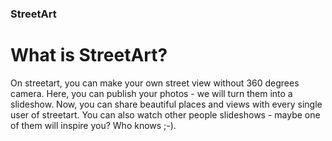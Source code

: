 ### StreetArt ###
# What is StreetArt? #
On streetart, you can make your own street view without 360 degrees camera. Here, you can publish your photos - we will
turn them into a slideshow. Now, you can share beautiful places and views with every single user of streetart. You can also
watch other people slideshows - maybe one of them will inspire you? Who knows ;-).
